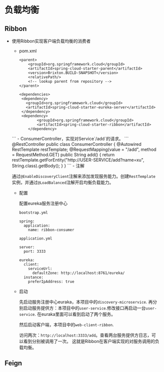 # 负载均衡
##  Ribbon
- 使用Ribbon实现客户端负载均衡的消费者
  - pom.xml
    ```
    <parent>
        <groupId>org.springframework.cloud</groupId>
        <artifactId>spring-cloud-starter-parent</artifactId>
        <version>Brixton.BUILD-SNAPSHOT</version>
        <relativePath/>
        <!-- lookup parent from repository -->
    </parent>

    <dependencies>
     <dependency>
       <groupId>org.springframework.cloud</groupId>
       <artifactId>spring-cloud-starter-eureka-server</artifactId>
     </dependency>
     <dependency>
			<groupId>org.springframework.cloud</groupId>
			<artifactId>spring-cloud-starter-ribbon</artifactId>
		</dependency>
   </dependencies>
    ```
  - ConsumerController，实现对Service`/add`的请求。
    ```
    @RestController
    public class ConsumerController {
        @Autowired
        RestTemplate restTemplate;
        @RequestMapping(value = "/add", method = RequestMethod.GET)
        public String add() {
            return restTemplate.getForEntity("http://USER-SERVICE/add?name=xu", String.class).getBody();
        }
    }
    ```
  - 注解

    通过`@EnableDiscoveryClient`注解来添加发现服务能力。创建`RestTemplate`实例，并通过`@LoadBalanced`注解开启均衡负载能力。
  - 配置

    配置eureka服务注册中心

    `bootstrap.yml`
    ```
    spring:
      application:
        name: ribbon-consumer
    ```
    `application.yml`
    ```
    server:
      port: 3333

    eureka:
      client:
        serviceUrl:
          defaultZone: http://localhost:8761/eureka/
      instance:
        preferIpAddress: true
    ```
  - 启动

    先启动服务注册中心euraka，本项目中的`discovery-microservice`.
    再分别启动服务提供方：本项目中的`user-service`.修改接口再启动一台`user-service`.
    在euraka里面可以看到启动了两个服务。

    然后启动客户端，本项目中的`web-client-ribbon`.

    访问两次：`http://localhost:3333/add`。查看两台服务提供方日志，可以看到分别被调用了一次。
    这就是Ribbon在客户端实现的对服务调用的负载均衡。
## Feign
